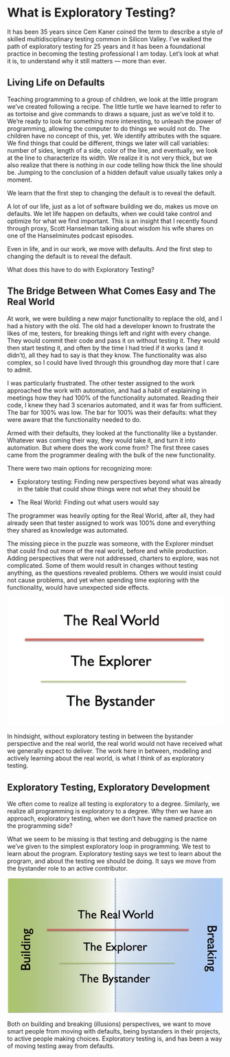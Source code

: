 # What is Exploratory Testing?

It has been 35 years since Cem Kaner coined the term to describe a style of skilled multidisciplinary testing common in Silicon Valley. I’ve walked the path of exploratory testing for 25 years and it has been a foundational practice in becoming the testing professional I am today. Let’s look at what it is, to understand why it still matters — more than ever.

## Living Life on Defaults

Teaching programming to a group of children, we look at the little program we’ve created following a recipe. The little turtle we have learned to refer to as tortoise and give commands to draws a square, just as we’ve told it to. We’re ready to look for something more interesting, to unleash the power of programming, allowing the computer to do things we would not do. The children have no concept of this, yet.
We identify attributes with the square. We find things that could be different, things we later will call variables: number of sides, length of a side, color of the line, and eventually, we look at the line to characterize its width. We realize it is not very thick, but we also realize that there is nothing in our code telling how thick the line should be. Jumping to the conclusion of a hidden default value usually takes only a moment.

We learn that the first step to changing the default is to reveal the default.

A lot of our life, just as a lot of software building we do, makes us move on defaults. We let life happen on defaults, when we could take control and optimize for what we find important. This is an insight that I recently found through proxy, Scott Hanselman talking about wisdom his wife shares on one of the Hanselminutes podcast episodes.

Even in life, and in our work, we move with defaults. And the first step to changing the default is to reveal the default.

What does this have to do with Exploratory Testing?

## The Bridge Between What Comes Easy and The Real World

At work, we were building a new major functionality to replace the old, and I had a history with the old. The old had a developer known to frustrate the likes of me, testers, for breaking things left and right with every change. They would commit their code and pass it on without testing it. They would then start testing it, and often by the time I had tried if it works (and it didn’t), all they had to say is that they know. The functionality was also complex, so I could have lived through this groundhog day more that I care to admit.

I was particularly frustrated. The other tester assigned to the work approached the work with automation, and had a habit of explaining in meetings how they had 100% of the functionality automated. Reading their code, I knew they had 3 scenarios automated, and it was far from sufficient. The bar for 100% was low. The bar for 100% was their defaults: what they were aware that the functionality needed to do.

Armed with their defaults, they looked at the functionality like a bystander. Whatever was coming their way, they would take it, and turn it into automation. But where does the work come from? The first three cases came from the programmer dealing with the bulk of the new functionality.

There were two main options for recognizing more:

* Exploratory testing: Finding new perspectives beyond what was already in the table that could show things were not what they should be

* The Real World: Finding out what users would say

The programmer was heavily opting for the Real World, after all, they had already seen that tester assigned to work was 100% done and everything they shared as knowledge was automated.

The missing piece in the puzzle was someone, with the Explorer mindset that could find out more of the real world, before and while production.
Adding perspectives that were not addressed, charters to explore, was not complicated. Some of them would result in changes without testing anything, as the questions revealed problems. Others we would insist could not cause problems, and yet when spending time exploring with the functionality, would have unexpected side effects.

![Exploratory Perspective is Moving Our Defaults](./pic1.webp)

In hindsight, without exploratory testing in between the bystander perspective and the real world, the real world would not have received what we generally expect to deliver. The work here in between, modeling and actively learning about the real world, is what I think of as exploratory testing.

## Exploratory Testing, Exploratory Development

We often come to realize all testing is exploratory to a degree. Similarly, we realize all programming is exploratory to a degree. Why then we have an approach, exploratory testing, when we don’t have the named practice on the programming side?

What we seem to be missing is that testing and debugging is the name we’ve given to the simplest exploratory loop in programming. We test to learn about the program. Exploratory testing says we test to learn about the program, and about the testing we should be doing. It says we move from the bystander role to an active contributor.

![Building and Breaking](./pic2.webp)

Both on building and breaking (illusions) perspectives, we want to move smart people from moving with defaults, being bystanders in their projects, to active people making choices. Exploratory testing is, and has been a way of moving testing away from defaults.
